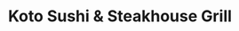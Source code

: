---
layout: place
title: "Koto Sushi & Steakhouse Grill"
permalink: /florida/cape-coral/koto-sushi-steakhouse-grill.html
stateAbbr: FL
stateName: Florida
cityName: Cape Coral
seo:
  name: "Koto Sushi & Steakhouse Grill"
  type: Restaurant
  links: null
description: "Koto Sushi & Steakhouse Grill serves delicious sushi in Cape Coral, Florida. Try fresh Japanese dishes for a great dining experience. "
place_id: ChIJ6zM9_eZD24gRuroNqyFOh4M
photos:
  - name: >-
      places/ChIJ6zM9_eZD24gRuroNqyFOh4M/photos/AeeoHcINz5_597j2wcbze8eZrrWcI0x6aM-p8ivpO_8cYLwldTnFWVdEprYBcOPEVBDuFTZd6MiPHWg1AP87DQj6viNx4gQSujS6akpfOtxX_17bwZC5VyEezuj3TsJ4RXXkcB-h0tTGtSKyaXcLZ6vjtyGV_DONr7IwMLWBNBZrercv7Q7iadNb4S_9dmrL9sH-pVNyWlXboHyWDlwSN-NN-xisxketY2tlWxpT0ir6K3-PSHg22CBvrgxCHJIkIftrAxNQQ84H1S8FFq84__2KlNVV2pj4QtNuEGOKTihzKHKWiC4MLK7ZIUH8KgnA_HAzTJcXTWvrgMXuBHM6PSv4YYWAX6jpL2nNVV40QZkdAy3UmlHLQhfj0wP-QH3UypBm6XSclMYjXmtRbdCbBdiGiSZ-86XeNOVDXVUGCpfWOHJviQ0
    widthPx: 4032
    heightPx: 3024
    authorAttributions:
      - displayName: Tommy
        uri: https://maps.google.com/maps/contrib/113410941217930577507
        photoUri: >-
          https://lh3.googleusercontent.com/a-/ALV-UjWmHjyYOijudJ7nMB0h2Wka-s-rp0DFkNZ3tW7mFnjH9o6w9kpg=s100-p-k-no-mo
    flagContentUri: >-
      https://www.google.com/local/imagery/report/?cb_client=maps_api_places.places_api&image_key=!1e10!2sCIHM0ogKEICAgICRu9WjrAE&hl=en-US
    googleMapsUri: >-
      https://www.google.com/maps/place//data=!3m4!1e2!3m2!1sCIHM0ogKEICAgICRu9WjrAE!2e10!4m2!3m1!1s0x88db43e6fd3d33eb:0x83874e21ab0dbaba
  - name: >-
      places/ChIJ6zM9_eZD24gRuroNqyFOh4M/photos/AeeoHcION6GFbPv9mqMD1yyEaXohJywHWqL_I9Fs_RCufy2Ig3gT6ENrN066UjdHCRk4CheBr2Dv7X9w4J9_tj4W2yf_2W8Ejh_GOyS_Gm01OIo7CrWi8I2LsAhoj_tXe55yKi_ooC_vxbehWEmk4bsXiQhCLpqqitXwbifxn65WrXu9ks51X4RVw4jvJXku50YpJ-YMXAc79XQhIwmYrN1SayCUvM_-0wu6jNLG3z-JvebzV5-aNDk3CWBDPj0wKMrc_OIYysySDj8s984FN691VCOLVzw3viMAZmMO7HLC6jnWPttdufMQgm4V5ZRSxQcEAd5BJBiRgt62gCIuiDvvlW-6kjjDY9Pl8rvf0O88gCyYIOuH7KCO9MaP49LWxdu-BJjBJucqeRmRDQS7ifdDQUlASxlw9Lq-rbRX6SdVaznHZmIH
    widthPx: 4080
    heightPx: 2296
    authorAttributions:
      - displayName: Steph
        uri: https://maps.google.com/maps/contrib/104598857304607641051
        photoUri: >-
          https://lh3.googleusercontent.com/a-/ALV-UjXNp8Wu8nt03XG-QQjg5v5cwj13GQhsnS6stcLysi17F_6crlw=s100-p-k-no-mo
    flagContentUri: >-
      https://www.google.com/local/imagery/report/?cb_client=maps_api_places.places_api&image_key=!1e10!2sCIHM0ogKEICAgICz_OHptwE&hl=en-US
    googleMapsUri: >-
      https://www.google.com/maps/place//data=!3m4!1e2!3m2!1sCIHM0ogKEICAgICz_OHptwE!2e10!4m2!3m1!1s0x88db43e6fd3d33eb:0x83874e21ab0dbaba
  - name: >-
      places/ChIJ6zM9_eZD24gRuroNqyFOh4M/photos/AeeoHcLqCxQX3sa-_ksrHZQvA5deqKSf4jV8R-2bsdn3A1ACv7GEm5lylPcjv_6PQYfzUpfYrKLCuWxirdQCGWhsCNheNpibN346raiIM88i-JfvmBT7DVkw3eFgLUI61fWZU5vpsJlbGHVNAMDs8Fqt9M1Pf8COe3e_nwTJ5cw7RSN7CRR3nRjXH9DaMCJoKSM9I6lJFeKiSTHMLRl64NLAP0iIxRfPbwiDhMXlhVT5dy-Jc3yE8uwdf3gGkWyOW7IAgW1Q6GXlEJceLZM1NqJe5ZlHREV6UOO0Zdoz18wyQy4ri7Ahqvzwvv_JJJsp_L5qh3JZX3gz6b8V96vjU3jNysKaMAdahM_T5m9o9BW-j4fsm2_5bDWoiUB9LYgX4AfhbAI1Ib1RExphSPpeA2bH5NNNJHnKVhaFOKX2U9iIyl8kwg
    widthPx: 3024
    heightPx: 4032
    authorAttributions:
      - displayName: Jahnaya octavien
        uri: https://maps.google.com/maps/contrib/115790407930130036949
        photoUri: >-
          https://lh3.googleusercontent.com/a-/ALV-UjWEpzEgIuNN6tBwbmaA8ZH9nYgXqtetMUO_EG5Am7YbbKaQpdRt=s100-p-k-no-mo
    flagContentUri: >-
      https://www.google.com/local/imagery/report/?cb_client=maps_api_places.places_api&image_key=!1e10!2sCIHM0ogKEICAgIDb-5KHXg&hl=en-US
    googleMapsUri: >-
      https://www.google.com/maps/place//data=!3m4!1e2!3m2!1sCIHM0ogKEICAgIDb-5KHXg!2e10!4m2!3m1!1s0x88db43e6fd3d33eb:0x83874e21ab0dbaba
  - name: >-
      places/ChIJ6zM9_eZD24gRuroNqyFOh4M/photos/AeeoHcIuYXeaeEqSr9HQN4AObHnaGV-5X3GL9NROGBeNRj8w6Iql2mxcDTRTbDITOsGnx0ohuj804cxNdgwafIKTmWiRrUED9N1SApZ84BKVaisH0pmRccj96D7UNdhC0kHSBVf0xfdw6ib4Uz6Ql4X3R6rVHNZ3bMR1ouy99AAIiVesogHbGs3dHJl496GttI3-kgZonFJDQjMcfRsu1stqTS62WkeWDeuZeAEc20MZcD-0hVYDqxRkMB1eEqJbGmeS7ajmS-LXCco_A-1m4ZaO8hCi-bruACkYyHHIp3SvmMm3OVMQeCUZryHXutAGk5WqKnLyrPO7ujoNiysffzJloo7K9QYMruQSmVvID-z7vcGP5L_adcrAAWWKshI2TmBBOuKqEs0GlSvv2zB8nCjcMuaPV8HMf1sYRU05N7Ba9ou0Pw
    widthPx: 3024
    heightPx: 4032
    authorAttributions:
      - displayName: Oleksandr Kozachynskyi
        uri: https://maps.google.com/maps/contrib/114487289891423575776
        photoUri: >-
          https://lh3.googleusercontent.com/a-/ALV-UjX43D-b3cbnhUAFeiEaur5xZfH3IF2LqlOnhurYkQlh2rnOrS2E=s100-p-k-no-mo
    flagContentUri: >-
      https://www.google.com/local/imagery/report/?cb_client=maps_api_places.places_api&image_key=!1e10!2sCIHM0ogKEICAgIDf466HVg&hl=en-US
    googleMapsUri: >-
      https://www.google.com/maps/place//data=!3m4!1e2!3m2!1sCIHM0ogKEICAgIDf466HVg!2e10!4m2!3m1!1s0x88db43e6fd3d33eb:0x83874e21ab0dbaba
  - name: >-
      places/ChIJ6zM9_eZD24gRuroNqyFOh4M/photos/AeeoHcJRjbYFHP7ILRgaW1Y43z9Nca1Pd21PyVUN7ThuzZ-lEYiELkpScrZxvfZikF5kaxasNCQfHLk8yrrJGJxHd_lM93UqbMBjYS6OhToFOOEw7mfai26EmnJqsOX-lzdNOlj9ikK897bIaT6E5iQ_ZtHBRP59b9zkvoabu6CkGXibXcewy91iGLts0d4N5m4k3M_gHJ7zQNJNAXfm8sv10kYMY7J1n3Yfol00kebdQBj6rnDfN7RhyhT31kVra1Le8Qy-vG77KsjXhKw2iEzcqUXF9NICrv_4TOuicZqSKjWWpBfFRuoMNFJGQGsVr1iw6TdoX2fbnSK-dKRrL31SZrk3X71DHlXWWpYNkQSX-i_fNd0m3NKu-gTyAmLUDT5eZN_HT6bNGXKJJACdVQtnPtTRcz0CpSSBsprBTxNh2cMVqj4E
    widthPx: 4608
    heightPx: 3456
    authorAttributions:
      - displayName: Joey Headshots
        uri: https://maps.google.com/maps/contrib/115319151261619205146
        photoUri: >-
          https://lh3.googleusercontent.com/a-/ALV-UjVcqzCl7mi8HgUwmXVSkNRVKrxu4TuTeI1mF4pqcP6khqiOoujV=s100-p-k-no-mo
    flagContentUri: >-
      https://www.google.com/local/imagery/report/?cb_client=maps_api_places.places_api&image_key=!1e10!2sCIHM0ogKEICAgIC7zayQlAE&hl=en-US
    googleMapsUri: >-
      https://www.google.com/maps/place//data=!3m4!1e2!3m2!1sCIHM0ogKEICAgIC7zayQlAE!2e10!4m2!3m1!1s0x88db43e6fd3d33eb:0x83874e21ab0dbaba
  - name: >-
      places/ChIJ6zM9_eZD24gRuroNqyFOh4M/photos/AeeoHcKUyypaBCcVZqAz89W6DIxublVb59A5X-96WP9r9XkO7a4MG285rVpS96D9PboL_1iY10ZF37rUU1cK34xfWPW3xa0_rMRMYgQ3HaA-ViBw8OFLhniYznGXNhhjbKi1AP0OnNblfTN-jB3d3H6pjXCfTno5lPoOUUbIwugGMnKL5VPMS-Ry-vzgHTM24JwDb0TLc-cq9LRNVN3Gr07CzUohkW_OzzjCIfFsEqYkxElFgcD0J_Zr7MAfwFxaw91hdAFvPk65flgfPgCK_GzFGu9I6BGIVko-o7SuR6QVnp88ABSJnTgHCRUOdb9c8ZHzXWPmY2FzSrOeeMLZuJhQchhHbdcFMlWXZ5z7i0HkuXcgXTrugkXNZwOJXdk6mrGoXVtm_iWLbqezX3wBQkUOPe_oKz91W-R4Ob3rK0N3gz-Xpw
    widthPx: 4080
    heightPx: 2296
    authorAttributions:
      - displayName: Steph
        uri: https://maps.google.com/maps/contrib/104598857304607641051
        photoUri: >-
          https://lh3.googleusercontent.com/a-/ALV-UjXNp8Wu8nt03XG-QQjg5v5cwj13GQhsnS6stcLysi17F_6crlw=s100-p-k-no-mo
    flagContentUri: >-
      https://www.google.com/local/imagery/report/?cb_client=maps_api_places.places_api&image_key=!1e10!2sCIHM0ogKEICAgICz_PmtJw&hl=en-US
    googleMapsUri: >-
      https://www.google.com/maps/place//data=!3m4!1e2!3m2!1sCIHM0ogKEICAgICz_PmtJw!2e10!4m2!3m1!1s0x88db43e6fd3d33eb:0x83874e21ab0dbaba
  - name: >-
      places/ChIJ6zM9_eZD24gRuroNqyFOh4M/photos/AeeoHcLuve0aviyDt4fhUuG8yUmLV_XmfS95I23UEOw7exmvUnYk5IL8MGPqbX1OypwykU_mnkX2mQGMAlJQuQoryuJm32vUWgiwPFBRZY7pg1ni6d7Gr1jR9lboopPIWWpQBgEr62-PK0SBu0n8JQcuT9ASHdz9XKjpHl5Rl6bEiEnXaxl3r7zloCreC656jkPpORi_HT5CbQ9nA2kNwQtZaCHmbVwIqSvwUcJeO5xc8Gf_DZ_vzgcB24NbElsfLemUdwEkwsc9z40dZFcafM6T6SAlA3H0b_BE_SZPIFcAPCy1J465iRAd_o2tzC_tRZHlqGDZBJVWgHpfmUBukQaz0EQCAQWZPjF-OMwiagfA1Us-6303wPdWJxjwK4lOGmOdppOj-4Dw1Lw_bXRdp1dIK6LZRgk-uvVIoK-a4f9hweU
    widthPx: 3000
    heightPx: 4000
    authorAttributions:
      - displayName: Spbrande B
        uri: https://maps.google.com/maps/contrib/113550917324495878928
        photoUri: >-
          https://lh3.googleusercontent.com/a/ACg8ocLv0pXorIkYsDmC4CXCNijwuk58OFMl-Dy6iK3LBkPKhgTCNw=s100-p-k-no-mo
    flagContentUri: >-
      https://www.google.com/local/imagery/report/?cb_client=maps_api_places.places_api&image_key=!1e10!2sCIHM0ogKEICAgMDwo43jMA&hl=en-US
    googleMapsUri: >-
      https://www.google.com/maps/place//data=!3m4!1e2!3m2!1sCIHM0ogKEICAgMDwo43jMA!2e10!4m2!3m1!1s0x88db43e6fd3d33eb:0x83874e21ab0dbaba
  - name: >-
      places/ChIJ6zM9_eZD24gRuroNqyFOh4M/photos/AeeoHcLDZRTX3-9OWyJJrm4ELmX_TYhWCIRjuq5XXTQIYkJcjQWLrjCtlIaBKvZXK-qIah5yYscdL0EiCH6txhIZQgjNx2w_U3ohp5i7EOmX6RTK0Np910V-BbYua9ZiABkhyYFB9kFHdFXzasFSsSaGpnCFaPLv22-zkMGoXJN-yUfgpji54Or2g0DPgphgbadGYbuCXcT63IuBNg5DJ5SFp_QodjjaW8ZrV_2JO9c0uBCYc8O5GaI-N1R-5d5U509F3sT-GnkvpJr217H_Dz-0hdK3XDlsX0dvEPLJw1ti_wC84rgG50FxCEWtMr9dtFuDbqT2Sv9DPhlNMJAVEYQQfBezrPojZ07uGxwsi7UdCDZeQGsTRtjJ_Z93hUnweRAXHVE9vpGNQeA2mHTcRMiRhBqRWIZlK_86EsY68BJIKXvzpw
    widthPx: 3024
    heightPx: 4032
    authorAttributions:
      - displayName: Bobbie Morey
        uri: https://maps.google.com/maps/contrib/102611490941653478553
        photoUri: >-
          https://lh3.googleusercontent.com/a-/ALV-UjVLDkZa3K9vonmg5rd17VOIaZo8uBmfQKh8LExDz6NXArOE4B43gg=s100-p-k-no-mo
    flagContentUri: >-
      https://www.google.com/local/imagery/report/?cb_client=maps_api_places.places_api&image_key=!1e10!2sCIHM0ogKEICAgIDV_7e8VQ&hl=en-US
    googleMapsUri: >-
      https://www.google.com/maps/place//data=!3m4!1e2!3m2!1sCIHM0ogKEICAgIDV_7e8VQ!2e10!4m2!3m1!1s0x88db43e6fd3d33eb:0x83874e21ab0dbaba
  - name: >-
      places/ChIJ6zM9_eZD24gRuroNqyFOh4M/photos/AeeoHcJiW8d5laLV4Lrxh1kk_4_IbhnSYJf_Sud72lh9jmtwbj-vyYkzF5-zy6tKD5jt1dJ4SToXVshC19UDQ46IbOKpBSZmWjXzrhxiVjNnNzV9Eo0wR-Myo6bkvXrx7JSjIGsMRGU6Hjf-aaQiykyfwrD7bLl-Ho45Qp3SoiwfP3bb1fK3xHhLCsJmpmHKb9jHmIKQ5H9rpyS_xjQqh3YkFgeb60hGgn1qSyAjEQOWvP_VxvCpNYRM4R53luRhE0E2T9nLKg9QmFFxOTgbAIZ9ndPU6O0PsWUneXdqc3RUh-uCdEXxrtJRLTQrTCAgd6cpxWPhZQxgO0nQbN4NrsfJFt1oGt8JFDgbVhdBrp8KAxGS71wogU-GPxkT1zrsEz5eTU6hrUuzuCdoeFyRLwRn0spkKn83KJhuYJfgQ_5QnnmMEX-J
    widthPx: 3024
    heightPx: 4032
    authorAttributions:
      - displayName: Deneb Perez
        uri: https://maps.google.com/maps/contrib/113547520116938110781
        photoUri: >-
          https://lh3.googleusercontent.com/a-/ALV-UjXEY5oN5cEDd-7gymhEhl4dMjzvoTd0h5rJjD2BocKtlXt-UpM=s100-p-k-no-mo
    flagContentUri: >-
      https://www.google.com/local/imagery/report/?cb_client=maps_api_places.places_api&image_key=!1e10!2sCIHM0ogKEICAgIDb9-zV7gE&hl=en-US
    googleMapsUri: >-
      https://www.google.com/maps/place//data=!3m4!1e2!3m2!1sCIHM0ogKEICAgIDb9-zV7gE!2e10!4m2!3m1!1s0x88db43e6fd3d33eb:0x83874e21ab0dbaba
  - name: >-
      places/ChIJ6zM9_eZD24gRuroNqyFOh4M/photos/AeeoHcI1V1vEukhCMYrAF7uy0Dj0n2YyqYix13qymfOApDXz4XAGUby4dzHKgKfErTuOkfzYMNrMSqOb8SZgl0XV2z1ee3PdEfEWA01haN_C-kaiuEwHOTvAANDAWz15TCT9VRoPRIxlRZJCyOner_0ECHb-g_31xYhq2WSOeYpW6-2cSbVYaz2SVqNMLa-GM92LDOwEnR5b1a8aFmRzNT0sHHkqrNCDAh0NIOU3wUNXZ72GXVGEbQ_5Q6SsSC5Vjn46BwtIKeig4_3UU6ymnUmdUa7Uk8q0gFb0Z6OA1kJP9voEOJ8omyjLjsjTVMLiWi0r9agki9eykOg-YtuEVmHW4WiTGE7JJvs5OtyAJ4efF06UjjG9S8tsERaHyP5SMz-N8QeyFE6adHFLYkKVa4jk7MFPyZh8B2XhHjTRWncJMWXRFQ
    widthPx: 3024
    heightPx: 4032
    authorAttributions:
      - displayName: Deneb Perez
        uri: https://maps.google.com/maps/contrib/113547520116938110781
        photoUri: >-
          https://lh3.googleusercontent.com/a-/ALV-UjXEY5oN5cEDd-7gymhEhl4dMjzvoTd0h5rJjD2BocKtlXt-UpM=s100-p-k-no-mo
    flagContentUri: >-
      https://www.google.com/local/imagery/report/?cb_client=maps_api_places.places_api&image_key=!1e10!2sCIHM0ogKEICAgIDb9-zHIA&hl=en-US
    googleMapsUri: >-
      https://www.google.com/maps/place//data=!3m4!1e2!3m2!1sCIHM0ogKEICAgIDb9-zHIA!2e10!4m2!3m1!1s0x88db43e6fd3d33eb:0x83874e21ab0dbaba
address: 1830 NE Pine Island Rd, Cape Coral, FL 33909, USA
street: 1830 NE Pine Island Rd
city: Cape Coral
state: FL
zip: '33909'
country: USA
neighborhood: Hancock
latitude: '26.670247'
longitude: '-81.934559'
accessibility_options:
  wheelchairAccessibleParking: true
  wheelchairAccessibleEntrance: true
  wheelchairAccessibleRestroom: true
  wheelchairAccessibleSeating: true
business_status: OPERATIONAL
name: Koto Sushi & Steakhouse Grill
google_maps_links:
  directionsUri: >-
    https://www.google.com/maps/dir//''/data=!4m7!4m6!1m1!4e2!1m2!1m1!1s0x88db43e6fd3d33eb:0x83874e21ab0dbaba!3e0
  placeUri: https://maps.google.com/?cid=9477629847335189178
  writeAReviewUri: >-
    https://www.google.com/maps/place//data=!4m3!3m2!1s0x88db43e6fd3d33eb:0x83874e21ab0dbaba!12e1
  reviewsUri: >-
    https://www.google.com/maps/place//data=!4m4!3m3!1s0x88db43e6fd3d33eb:0x83874e21ab0dbaba!9m1!1b1
  photosUri: >-
    https://www.google.com/maps/place//data=!4m3!3m2!1s0x88db43e6fd3d33eb:0x83874e21ab0dbaba!10e5
primary_type: Japanese Restaurant
opening_hours:
  regular: null
  current: null
secondary_opening_hours:
  regular:
    weekdayDescriptions: null
    type: null
  current:
    weekdayDescriptions: null
    type: null
phone: null
price_level: null
price_range: null
rating: null
rating_count: 0
website: null
reviews: null
parking_options: null
payment_options: null
allow_dogs: null
curbside_pickup: null
delivery: null
dine_in: null
good_for_children: null
good_for_groups: null
good_for_sports: null
live_music: null
menu_for_children: null
outdoor_seating: null
reservable: null
restroom: null
serves_beer: null
serves_breakfast: null
serves_brunch: null
serves_cocktails: null
serves_coffee: null
serves_dinner: null
serves_dessert: null
serves_lunch: null
serves_vegetarian_food: null
serves_wine: null
takeout: null
update_category: essentials
summary: null

---